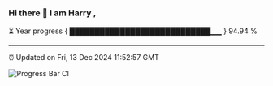 ### Hi there 👋 I am Harry , 

⏳ Year progress { ████████████████████████████▁▁ } 94.94 %

---

⏰ Updated on Fri, 13 Dec 2024 11:52:57 GMT

![Progress Bar CI](https://github.com/duykhang68/duykhang68/workflows/Progress%20Bar%20CI/badge.svg)
